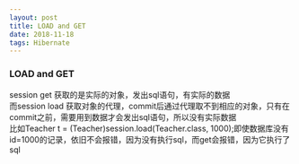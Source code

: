 ```yaml
--- 
layout: post
title: LOAD and GET
date: 2018-11-18
tags: Hibernate
---
```

### **LOAD and GET**
session get 获取的是实际的对象，发出sql语句，有实际的数据  
而session load 获取对象的代理，commit后通过代理取不到相应的对象，只有在commit之前，需要用到数据才会发出sql语句，所以没有实际数据  
比如Teacher t = (Teacher)session.load(Teacher.class, 1000);即使数据库没有id=1000的记录，依旧不会报错，因为没有执行sql，而get会报错，因为它执行了sql 

